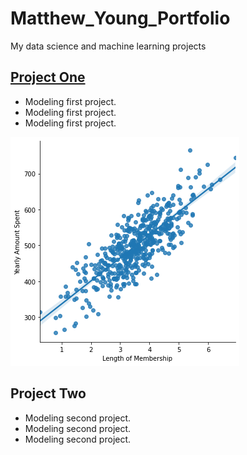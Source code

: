 # Matthew_Young_Portfolio
My data science and machine learning projects

## [Project One](https://github.com/mbyoung99/Linear_Regressions)
* Modeling first project.
* Modeling first project.
* Modeling first project.

![](/Images/LinearModelPlot.png)


## Project Two
* Modeling second project.
* Modeling second project.
* Modeling second project.
